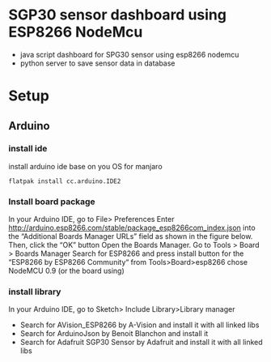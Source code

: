 # SGP30 sensor dashboard using ESP8266 NodeMcu
- java script dashboard for SPG30 sensor using esp8266 nodemcu
- python server to save sensor data in database
  
# Setup
## Arduino

### install ide
install arduino ide base on you OS
for manjaro
```
flatpak install cc.arduino.IDE2
```
### Install board package
In your Arduino IDE, go to File> Preferences
Enter http://arduino.esp8266.com/stable/package_esp8266com_index.json into the “Additional Boards Manager URLs” field as shown in the figure below. Then, click the “OK” button
Open the Boards Manager. Go to Tools > Board > Boards Manager
Search for ESP8266 and press install button for the “ESP8266 by ESP8266 Community“
from Tools>Board>esp8266 chose NodeMCU 0.9 (or the board using)

### install library
In your Arduino IDE, go to Sketch> Include Library>Library manager
- Search for AVision_ESP8266 by A-Vision and install it with all linked libs
- Search for ArduinoJson by Benoit Blanchon and install it
- Search for Adafruit SGP30 Sensor by Adafruit and install it with all linked libs
